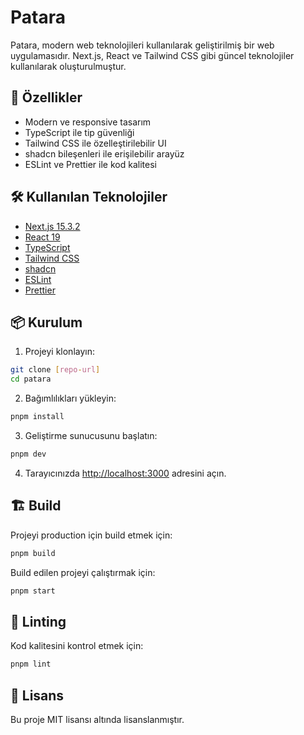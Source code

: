 # Patara

Patara, modern web teknolojileri kullanılarak geliştirilmiş bir web uygulamasıdır. Next.js, React ve Tailwind CSS gibi güncel teknolojiler kullanılarak oluşturulmuştur.

## 🚀 Özellikler

- Modern ve responsive tasarım
- TypeScript ile tip güvenliği
- Tailwind CSS ile özelleştirilebilir UI
- shadcn bileşenleri ile erişilebilir arayüz
- ESLint ve Prettier ile kod kalitesi

## 🛠️ Kullanılan Teknolojiler

- [Next.js 15.3.2](https://nextjs.org/)
- [React 19](https://reactjs.org/)
- [TypeScript](https://www.typescriptlang.org/)
- [Tailwind CSS](https://tailwindcss.com/)
- [shadcn](https://ui.shadcn.com/)
- [ESLint](https://eslint.org/)
- [Prettier](https://prettier.io/)

## 📦 Kurulum

1. Projeyi klonlayın:
```bash
git clone [repo-url]
cd patara
```

2. Bağımlılıkları yükleyin:
```bash
pnpm install
```

3. Geliştirme sunucusunu başlatın:
```bash
pnpm dev
```

4. Tarayıcınızda [http://localhost:3000](http://localhost:3000) adresini açın.

## 🏗️ Build

Projeyi production için build etmek için:

```bash
pnpm build
```

Build edilen projeyi çalıştırmak için:

```bash
pnpm start
```

## 🧪 Linting

Kod kalitesini kontrol etmek için:

```bash
pnpm lint
```

## 📝 Lisans

Bu proje MIT lisansı altında lisanslanmıştır.
